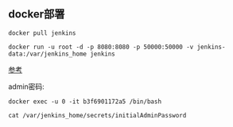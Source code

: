 ## docker部署

`docker pull jenkins`

`docker run -u root -d -p 8080:8080 -p 50000:50000 -v jenkins-data:/var/jenkins_home jenkins`

[参考](https://www.jenkins.io/zh/doc/book/installing/)

admin密码:

`docker exec -u 0 -it b3f6901172a5 /bin/bash`

`cat /var/jenkins_home/secrets/initialAdminPassword`

